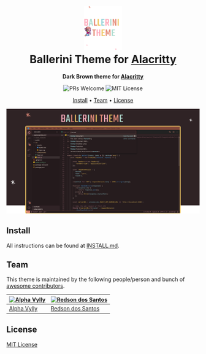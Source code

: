 <h1 align="center">
  <br>
  <img src="./icon.png" alt="Ballerini Theme Icon" width="100">
  <br>
  Ballerini Theme for <a href="https://github.com/alacritty/alacritty">Alacritty</a>
  <br>
</h1>

<p align="center">
  <strong>Dark Brown theme for <a href="https://github.com/alacritty/alacritty">Alacritty</a></strong>
</p>

<p align="center">
  <img src="https://img.shields.io/badge/PRs-welcome-orange" alt="PRs Welcome"/>

  <img src="https://img.shields.io/badge/MIT-License-orange" alt="MIT License"/>
</p>

<p align="center">
  <a href="#install">Install</a> •
  <a href="#team">Team</a> •
  <a href="#license">License</a>
</p>

<p align="center">
  <img src="./screenshot.png" alt="Ballerini Theme Screenshot for Alacritty">
</p>

## Install

All instructions can be found at [INSTALL.md](./INSTALL.md).

## Team

This theme is maintained by the following people/person and bunch of [awesome contributors](https://github.com/Ballerini-Theme/template/graphs/contributors).

| [![Alpha Vylly](https://github.com/AlphaLawless.png?size=100)](https://github.com/AlphaLawless) | [![Redson dos Santos](https://github.com/RedsonBr140.png?size=100)](https://github.com/RedsonBr140)
| ----------------------------------------------------------------------------------------------- | ----------------------------------------------------------------------------------------------- |
| [Alpha Vylly](https://github.com/AlphaLawless) | [Redson dos Santos](https://github.com/RedsonBr140) |                                               |

## License

[MIT License](./LICENSE)

